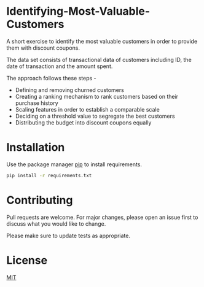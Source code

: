 # Identifying-Most-Valuable-Customers
A short exercise to identify the most valuable customers in order to provide them with discount coupons.

The data set consists of transactional data of customers including ID, the date of transaction and the amount spent. 

The approach follows these steps - 

* Defining and removing churned customers
* Creating a ranking mechanism to rank customers based on their purchase history
* Scaling features in order to establish a comparable scale
* Deciding on a threshold value to segregate the best customers
* Distributing the budget into discount coupons equally

# Installation
Use the package manager [pip](https://pip.pypa.io/en/stable/) to install requirements.

```bash
pip install -r requirements.txt
```

# Contributing
Pull requests are welcome. For major changes, please open an issue first to discuss what you would like to change.

Please make sure to update tests as appropriate.

# License
[MIT](https://choosealicense.com/licenses/mit/)
